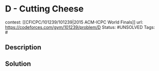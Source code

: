 # D - Cutting Cheese

contest: [[CFICPC/101239/101239|2015 ACM-ICPC World Finals]]
url: https://codeforces.com/gym/101239/problem/D
Status: #UNSOLVED
Tags: #

## Description

## Solution

